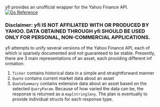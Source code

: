 yfi provides an unofficial wrapper for the Yahoo Finance API.
[![Go Reference](https://pkg.go.dev/badge/github.com/cdillond/yfi.svg)](https://pkg.go.dev/github.com/cdillond/yfi)

### Disclaimer: yfi IS NOT AFFILIATED WITH OR PRODUCED BY YAHOO. DATA OBTAINED THROUGH yfi SHOULD BE USED ONLY FOR PERSONAL, NON-COMMERCIAL APPLICATIONS.

yfi attempts to unify several versions of the Yahoo Finance API, each of which is sparsely documented and not guaranteed to be stable. Presently, there are 3 main representations of an asset, each providing different inf ormation:
1. `Ticker` contains historical data in a simple and straightforward manner
2. `Quote` contains current market data about an asset
3. `QuoteSummary` contains extensive data about an asset based on the selected `QueryParam`. Because of how varied the data can be, the response is returned as a `map[string]any`. The plan is eventually to provide individual structs for each response type.
